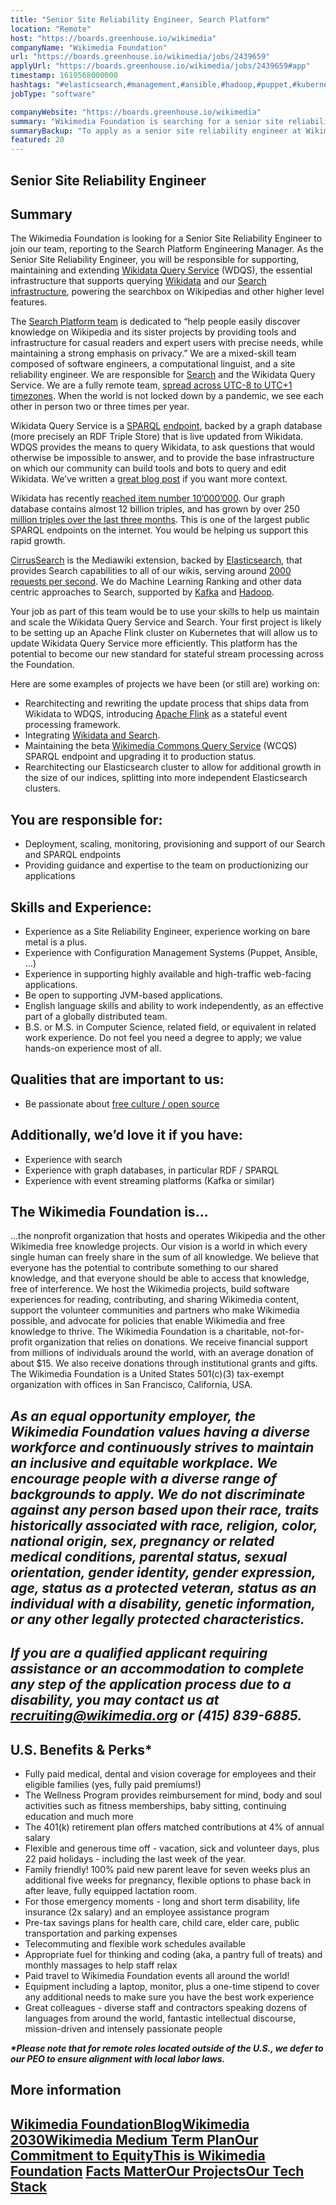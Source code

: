 ```yaml
---
title: "Senior Site Reliability Engineer, Search Platform"
location: "Remote"
host: "https://boards.greenhouse.io/wikimedia"
companyName: "Wikimedia Foundation"
url: "https://boards.greenhouse.io/wikimedia/jobs/2439659"
applyUrl: "https://boards.greenhouse.io/wikimedia/jobs/2439659#app"
timestamp: 1619568000000
hashtags: "#elasticsearch,#management,#ansible,#hadoop,#puppet,#kubernetes,#operations,#content,#monitoring,#finance"
jobType: "software"

companyWebsite: "https://boards.greenhouse.io/wikimedia"
summary: "Wikimedia Foundation is searching for a senior site reliability engineer that has experience as a Site Reliability Engineer, experience working on bare metal is a plus."
summaryBackup: "To apply as a senior site reliability engineer at Wikimedia Foundation, you preferably need to have some knowledge of: #elasticsearch, #management, #ansible."
featured: 20
---
```


## Senior Site Reliability Engineer

## Summary

The Wikimedia Foundation is looking for a Senior Site Reliability Engineer to join our team, reporting to the Search Platform Engineering Manager. As the Senior Site Reliability Engineer, you will be responsible for supporting, maintaining and extending [Wikidata Query Service](https://www.mediawiki.org/wiki/Wikidata_Query_Service) (WDQS), the essential infrastructure that supports querying [Wikidata](https://en.wikipedia.org/wiki/Wikidata) and our [Search infrastructure](https://wikitech.wikimedia.org/wiki/Search), powering the searchbox on Wikipedias and other higher level features.

The [Search Platform team](https://www.mediawiki.org/wiki/Wikimedia_Search_Platform) is dedicated to “help people easily discover knowledge on Wikipedia and its sister projects by providing tools and infrastructure for casual readers and expert users with precise needs, while maintaining a strong emphasis on privacy.” We are a mixed-skill team composed of software engineers, a computational linguist, and a site reliability engineer. We are responsible for [Search](https://wikitech.wikimedia.org/wiki/Search) and the Wikidata Query Service. We are a fully remote team, [spread across UTC-8 to UTC+1 timezones](https://people.wikimedia.org/~tjones/tz/). When the world is not locked down by a pandemic, we see each other in person two or three times per year.

Wikidata Query Service is a [SPARQL](https://en.wikipedia.org/wiki/SPARQL) [endpoint](https://query.wikidata.org/), backed by a graph database (more precisely an RDF Triple Store) that is live updated from Wikidata. WDQS provides the means to query Wikidata, to ask questions that would otherwise be impossible to answer, and to provide the base infrastructure on which our community can build tools and bots to query and edit Wikidata. We’ve written a [great blog post](https://techblog.wikimedia.org/2020/03/24/computational-knowledge-wikidata-wikidata-query-service-and-women-who-are-mayors/) if you want more context.

Wikidata has recently [reached item number 10’000’000](https://diff.wikimedia.org/2020/10/06/wikidata-reaches-q100000000/). Our graph database contains almost 12 billion triples, and has grown by over 250 [million triples over the last three months](https://grafana.wikimedia.org/d/000000489/wikidata-query-service?viewPanel=7&orgId=1&refresh=1m&from=now-3M&to=now). This is one of the largest public SPARQL endpoints on the internet. You would be helping us support this rapid growth.

[CirrusSearch](https://www.mediawiki.org/wiki/Extension:CirrusSearch) is the Mediawiki extension, backed by [Elasticsearch](https://www.elastic.co/elasticsearch/), that provides Search capabilities to all of our wikis, serving around [2000 requests per second](https://grafana.wikimedia.org/d/000000455/elasticsearch-percentiles?viewPanel=47&orgId=1&var-cirrus_group=eqiad&var-cluster=elasticsearch&var-exported_cluster=production-search&var-smoothing=1). We do Machine Learning Ranking and other data centric approaches to Search, supported by [Kafka](http://kafka.apache.org/) and [Hadoop](http://hadoop.apache.org/).

Your job as part of this team would be to use your skills to help us maintain and scale the Wikidata Query Service and Search. Your first project is likely to be setting up an Apache Flink cluster on Kubernetes that will allow us to update Wikidata Query Service more efficiently. This platform has the potential to become our new standard for stateful stream processing across the Foundation.

Here are some examples of projects we have been (or still are) working on:

*   Rearchitecting and rewriting the update process that ships data from Wikidata to WDQS, introducing [Apache Flink](https://flink.apache.org/) as a stateful event processing framework.
*   Integrating [Wikidata and Search](https://www.mediawiki.org/wiki/Help:Extension:WikibaseCirrusSearch).
*   Maintaining the beta [Wikimedia Commons Query Service](https://lists.wikimedia.org/pipermail/wikidata/2020-July/014154.html) (WCQS) SPARQL endpoint and upgrading it to production status.
*   Rearchitecting our Elasticsearch cluster to allow for additional growth in the size of our indices, splitting into more independent Elasticsearch clusters.

## You are responsible for:

*   Deployment, scaling, monitoring, provisioning and support of our Search and SPARQL endpoints
*   Providing guidance and expertise to the team on productionizing our applications

## Skills and Experience:

*   Experience as a Site Reliability Engineer, experience working on bare metal is a plus.
*   Experience with Configuration Management Systems (Puppet, Ansible, …)
*   Experience in supporting highly available and high-traffic web-facing applications.
*   Be open to supporting JVM-based applications.
*   English language skills and ability to work independently, as an effective part of a globally distributed team.
*   B.S. or M.S. in Computer Science, related field, or equivalent in related work experience. Do not feel you need a degree to apply; we value hands-on experience most of all.

## Qualities that are important to us:  

*   Be passionate about [free culture / open source](https://meta.wikimedia.org/wiki/Wikimedia_Foundation_Guiding_Principles#Freedom_and_open_source)

## Additionally, we’d love it if you have:

*   Experience with search
*   Experience with graph databases, in particular RDF / SPARQL
*   Experience with event streaming platforms (Kafka or similar)

## The Wikimedia Foundation is... 

...the nonprofit organization that hosts and operates Wikipedia and the other Wikimedia free knowledge projects. Our vision is a world in which every single human can freely share in the sum of all knowledge. We believe that everyone has the potential to contribute something to our shared knowledge, and that everyone should be able to access that knowledge, free of interference. We host the Wikimedia projects, build software experiences for reading, contributing, and sharing Wikimedia content, support the volunteer communities and partners who make Wikimedia possible, and advocate for policies that enable Wikimedia and free knowledge to thrive. The Wikimedia Foundation is a charitable, not-for-profit organization that relies on donations. We receive financial support from millions of individuals around the world, with an average donation of about $15. We also receive donations through institutional grants and gifts. The Wikimedia Foundation is a United States 501(c)(3) tax-exempt organization with offices in San Francisco, California, USA.

## _As an equal opportunity employer, the Wikimedia Foundation values having a diverse workforce and continuously strives to maintain an inclusive and equitable workplace. We encourage people with a diverse range of backgrounds to apply. We do not discriminate against any person based upon their race, traits historically associated with race, religion, color, national origin, sex, pregnancy or related medical conditions, parental status, sexual orientation, gender identity, gender expression, age, status as a protected veteran, status as an individual with a disability, genetic information, or any other legally protected characteristics._

## _If you are a qualified applicant requiring assistance or an accommodation to complete any step of the application process due to a disability, you may contact us at recruiting@wikimedia.org or (415) 839-6885._

## U.S. Benefits & Perks\*

*   Fully paid medical, dental and vision coverage for employees and their eligible families (yes, fully paid premiums!)
*   The Wellness Program provides reimbursement for mind, body and soul activities such as fitness memberships, baby sitting, continuing education and much more
*   The 401(k) retirement plan offers matched contributions at 4% of annual salary
*   Flexible and generous time off - vacation, sick and volunteer days, plus 22 paid holidays - including the last week of the year.
*   Family friendly! 100% paid new parent leave for seven weeks plus an additional five weeks for pregnancy, flexible options to phase back in after leave, fully equipped lactation room.
*   For those emergency moments - long and short term disability, life insurance (2x salary) and an employee assistance program
*   Pre-tax savings plans for health care, child care, elder care, public transportation and parking expenses
*   Telecommuting and flexible work schedules available
*   Appropriate fuel for thinking and coding (aka, a pantry full of treats) and monthly massages to help staff relax
*   Paid travel to Wikimedia Foundation events all around the world!
*   Equipment including a laptop, monitor, plus a one-time stipend to cover any additional needs to make sure you have the best work experience
*   Great colleagues - diverse staff and contractors speaking dozens of languages from around the world, fantastic intellectual discourse, mission-driven and intensely passionate people

**_\*Please note that for remote roles located outside of the U.S., we defer to our PEO to ensure alignment with local labor laws._**

## More information

## [Wikimedia Foundation](https://wikimediafoundation.org/)[**Blog**](https://wikimediafoundation.org/news/)[**Wikimedia 2030**](https://meta.wikimedia.org/wiki/Strategy/Wikimedia_movement/2017)[**Wikimedia Medium Term Plan**](https://meta.wikimedia.org/wiki/Wikimedia_Foundation_Medium-term_plan_2019)[**Our Commitment to Equity**](https://medium.com/freely-sharing-the-sum-of-all-knowledge/we-stand-for-racial-justice-49c31afbabca)[**This is Wikimedia Foundation**](https://www.youtube.com/watch?v=OQzZI0l3IOw) [**Facts Matter**](https://www.youtube.com/watch?v=xQ4ba28-oGs)[**Our Projects**](https://wikimediafoundation.org/wiki/Our_projects)[**Our Tech Stack**](https://meta.wikimedia.org/wiki/Wikimedia_servers#System_architecture)
